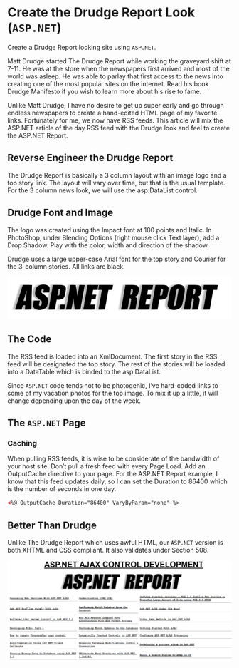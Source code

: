 # Create the Drudge Report Look (`ASP.NET`)

Create a Drudge Report looking site using `ASP.NET`. 

Matt Drudge started The Drudge Report while working the graveyard shift at 7-11. He was at the store when the newspapers first arrived and most of the world was asleep. He was able to parlay that first access to the news into creating one of the most popular sites on the internet. Read his book Drudge Manifesto if you wish to learn more about his rise to fame.

Unlike Matt Drudge, I have no desire to get up super early and go through endless newspapers to create a hand-edited HTML page of my favorite links. Fortunately for me, we now have RSS feeds. This article will mix the ASP.NET article of the day RSS feed with the Drudge look and feel to create the ASP.NET Report.

## Reverse Engineer the Drudge Report

The Drudge Report is basically a 3 column layout with an image logo and a top story link. The layout will vary over time, but that is the usual template. For the 3 column news look, we will use the asp:DataList control.

## Drudge Font and Image

The logo was created using the Impact font at 100 points and Italic. In PhotoShop, under Blending Options (right mouse click Text layer), add a Drop Shadow. Play with the color, width and direction of the shadow.

Drudge uses a large upper-case Arial font for the top story and Courier for the 3-column stories. All links are black.

![ASP.NET Report](aspnet-report.gif)

## The Code

The RSS feed is loaded into an XmlDocument. The first story in the RSS feed will be designated the top story. The rest of the stories will be loaded into a DataTable which is binded to the asp:DataList.

Since `ASP.NET` code tends not to be photogenic, I’ve hard-coded links to some of my vacation photos for the top image. To mix it up a little, it will change depending upon the day of the week.

## The `ASP.NET` Page

### Caching

When pulling RSS feeds, it is wise to be considerate of the bandwidth of your host site. Don’t pull a fresh feed with every Page Load. Add an OutputCache directive to your page. For the ASP.NET Report example, I know that this feed updates daily, so I can set the Duration to 86400 which is the number of seconds in one day.

```aspx
<%@ OutputCache Duration="86400" VaryByParam="none" %>
```

## Better Than Drudge

Unlike The Drudge Report which uses awful HTML, our `ASP.NET` version is both XHTML and CSS compliant. It also validates under Section 508.

![Drudge Report](screen-shot.png)
